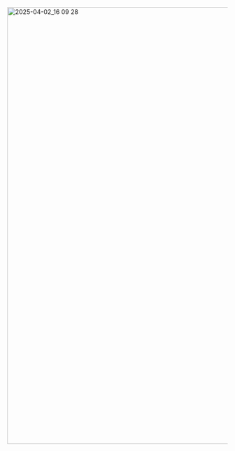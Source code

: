 <img width="998" alt="2025-04-02_16 09 28" src="https://github.com/user-attachments/assets/c5737037-48c6-4818-9336-91b748f1da5c" />
